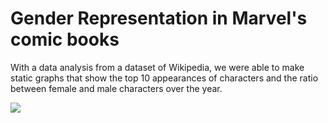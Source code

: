 <h1>Gender Representation in Marvel's comic books</h1>

<p>With a data analysis from a dataset of Wikipedia, we were able to make static graphs that show the top 10 appearances of characters and the ratio between female and male characters over the year.</p> 
<img src=/dhl_graph/main/Ratio female:male.png)>
